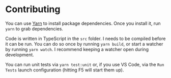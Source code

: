 # Contributing

You can use [Yarn](https://yarnpkg.com/) to install package dependencies. Once you install it, run `yarn` to grab dependencies.

Code is written in TypeScript in the `src` folder. I needs to be compiled before it can be run. You can do so once by running `yarn build`, or start a watcher by running `yarn watch`. I recommend keeping a watcher open during development.

You can run unit tests via `yarn test:unit` or, if you use VS Code, via the `Run Tests` launch configuration (hitting F5 will start them up).
